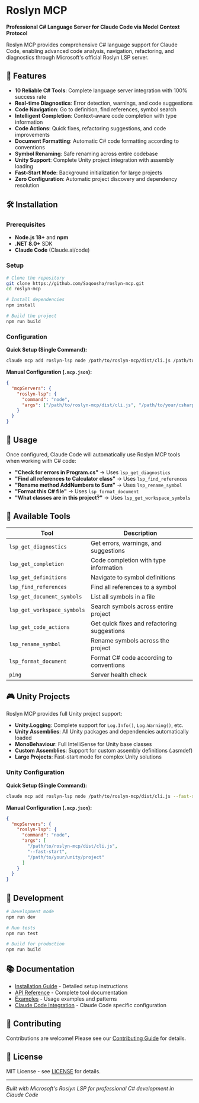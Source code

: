 # Roslyn MCP

**Professional C# Language Server for Claude Code via Model Context Protocol**

Roslyn MCP provides comprehensive C# language support for Claude Code, enabling advanced code analysis, navigation, refactoring, and diagnostics through Microsoft's official Roslyn LSP server.

## 🚀 Features

- **10 Reliable C# Tools**: Complete language server integration with 100% success rate
- **Real-time Diagnostics**: Error detection, warnings, and code suggestions
- **Code Navigation**: Go to definition, find references, symbol search
- **Intelligent Completion**: Context-aware code completion with type information
- **Code Actions**: Quick fixes, refactoring suggestions, and code improvements
- **Document Formatting**: Automatic C# code formatting according to conventions
- **Symbol Renaming**: Safe renaming across entire codebase
- **Unity Support**: Complete Unity project integration with assembly loading
- **Fast-Start Mode**: Background initialization for large projects
- **Zero Configuration**: Automatic project discovery and dependency resolution

## 🛠️ Installation

### Prerequisites
- **Node.js 18+** and **npm**
- **.NET 8.0+** SDK
- **Claude Code** (Claude.ai/code)

### Setup
```bash
# Clone the repository
git clone https://github.com/Saqoosha/roslyn-mcp.git
cd roslyn-mcp

# Install dependencies
npm install

# Build the project
npm run build
```

### Configuration

**Quick Setup (Single Command):**
```bash
claude mcp add roslyn-lsp node /path/to/roslyn-mcp/dist/cli.js /path/to/your/csharp/project
```

**Manual Configuration (`.mcp.json`):**
```json
{
  "mcpServers": {
    "roslyn-lsp": {
      "command": "node",
      "args": ["/path/to/roslyn-mcp/dist/cli.js", "/path/to/your/csharp/project"]
    }
  }
}
```

## 🎯 Usage

Once configured, Claude Code will automatically use Roslyn MCP tools when working with C# code:

- **"Check for errors in Program.cs"** → Uses `lsp_get_diagnostics`
- **"Find all references to Calculator class"** → Uses `lsp_find_references`
- **"Rename method AddNumbers to Sum"** → Uses `lsp_rename_symbol`
- **"Format this C# file"** → Uses `lsp_format_document`
- **"What classes are in this project?"** → Uses `lsp_get_workspace_symbols`

## 🔧 Available Tools

| Tool | Description |
|------|-------------|
| `lsp_get_diagnostics` | Get errors, warnings, and suggestions |
| `lsp_get_completion` | Code completion with type information |
| `lsp_get_definitions` | Navigate to symbol definitions |
| `lsp_find_references` | Find all references to a symbol |
| `lsp_get_document_symbols` | List all symbols in a file |
| `lsp_get_workspace_symbols` | Search symbols across entire project |
| `lsp_get_code_actions` | Get quick fixes and refactoring suggestions |
| `lsp_rename_symbol` | Rename symbols across the project |
| `lsp_format_document` | Format C# code according to conventions |
| `ping` | Server health check |

## 🎮 Unity Projects

Roslyn MCP provides full Unity project support:

- **Unity.Logging**: Complete support for `Log.Info()`, `Log.Warning()`, etc.
- **Unity Assemblies**: All Unity packages and dependencies automatically loaded
- **MonoBehaviour**: Full IntelliSense for Unity base classes
- **Custom Assemblies**: Support for custom assembly definitions (.asmdef)
- **Large Projects**: Fast-start mode for complex Unity solutions

### Unity Configuration

**Quick Setup (Single Command):**
```bash
claude mcp add roslyn-lsp node /path/to/roslyn-mcp/dist/cli.js --fast-start /path/to/your/unity/project
```

**Manual Configuration (`.mcp.json`):**
```json
{
  "mcpServers": {
    "roslyn-lsp": {
      "command": "node",
      "args": [
        "/path/to/roslyn-mcp/dist/cli.js",
        "--fast-start",
        "/path/to/your/unity/project"
      ]
    }
  }
}
```

## 🚀 Development

```bash
# Development mode
npm run dev

# Run tests
npm run test

# Build for production
npm run build
```

## 📚 Documentation

- [Installation Guide](docs/INSTALLATION.md) - Detailed setup instructions
- [API Reference](docs/API.md) - Complete tool documentation
- [Examples](docs/EXAMPLES.md) - Usage examples and patterns
- [Claude Code Integration](docs/CLAUDE.md) - Claude Code specific configuration

## 🤝 Contributing

Contributions are welcome! Please see our [Contributing Guide](CONTRIBUTING.md) for details.

## 📄 License

MIT License - see [LICENSE](LICENSE) for details.

---

*Built with Microsoft's Roslyn LSP for professional C# development in Claude Code*